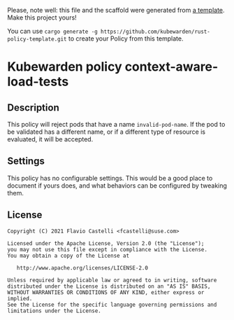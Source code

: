 Please, note well: this file and the scaffold were generated from [a
template](https://github.com/kubewarden/rust-policy-template). Make
this project yours!

You can use `cargo generate -g https://github.com/kubewarden/rust-policy-template.git`
to create your Policy from this template.

# Kubewarden policy context-aware-load-tests

## Description

This policy will reject pods that have a name `invalid-pod-name`. If
the pod to be validated has a different name, or if a different type
of resource is evaluated, it will be accepted.

## Settings

This policy has no configurable settings. This would be a good place
to document if yours does, and what behaviors can be configured by
tweaking them.

## License

```
Copyright (C) 2021 Flavio Castelli <fcastelli@suse.com>

Licensed under the Apache License, Version 2.0 (the "License");
you may not use this file except in compliance with the License.
You may obtain a copy of the License at

   http://www.apache.org/licenses/LICENSE-2.0

Unless required by applicable law or agreed to in writing, software
distributed under the License is distributed on an "AS IS" BASIS,
WITHOUT WARRANTIES OR CONDITIONS OF ANY KIND, either express or implied.
See the License for the specific language governing permissions and
limitations under the License.
```
